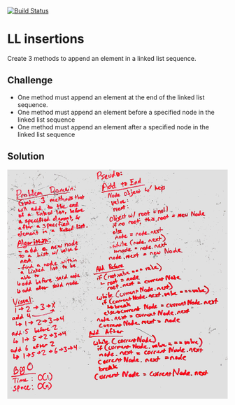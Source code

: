 [![Build Status](https://travis-ci.com/pdkim/data-structure-and-algorithms.svg?branch=ll_insertions)](https://travis-ci.com/pdkim/data-structure-and-algorithms)

# LL insertions
Create 3 methods to append an element in a linked list sequence.

## Challenge
- One method must append an element at the end of the linked list sequence.
- One method must append an element before a specified node in the linked list sequence
- One method must append an element after a specified node in the linked list sequence

## Solution
![whiteboard](assets/ll_insertions.JPG)
